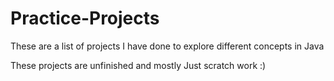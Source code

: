 # Practice-Projects
These are a list of projects I have done to explore different concepts in Java

These projects are unfinished and mostly Just scratch work :)
